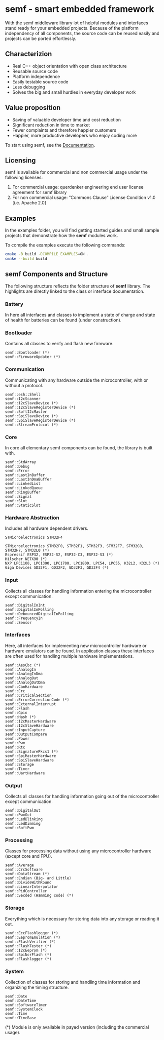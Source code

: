 # semf - smart embedded framework
With the semf middleware library lot of helpful modules and interfaces stand ready for your embedded projects. Because of the platform independency of all components, the source code can be reused easily and projects can be ported effortlessly.

## Characterizion
* Real C++ object orientation with open class architecture
* Reusable source code
* Platform independence
* Easily testable source code
* Less debugging
* Solves the big and small hurdles in everyday developer work

## Value proposition
* Saving of valuable developer time and cost reduction
* Significant reduction in time to market
* Fewer complaints and therefore happier customers
* Happier, more productive developers who enjoy coding more

To start using semf, see the [Documentation](http://software.querdenkerengineering.de/semf-doc).

## Licensing
semf is available for commercial and non commercial usage under the following licenses:

1. For commercial usage: querdenker engineering end user license agreement for semf library
2. For non commercial usage: “Commons Clause” License Condition v1.0 [i.e. Apache 2.0]

## Examples
In the examples folder, you will find getting started guides and small sample projects that demonstrate how the **semf** modules work.

To compile the examples execute the following commands:
```sh
cmake -B build -DCOMPILE_EXAMPLES=ON .
cmake --build build
```

## semf Components and Structure
The following structure reflects the folder structure of **semf** library. The highlights are directly linked to the class or interface documentation.

### Battery

In here all interfaces and classes to implement a state of charge and state of health for batteries can be found (under construction).

### Bootloader

Contains all classes to verify and flash new firmware.

    semf::Bootloader (*)
    semf::FirmwareUpdater (*)

### Communication

Communicating with any hardware outside the microcontroller, with or without a protocol.

    semf::esh::Shell
    semf::I2cScanner
    semf::I2cSlaveDevice (*)
    semf::I2cSlaveRegisterDevice (*)
    semf::SoftI2cMaster
    semf::SpiSlaveDevice (*)
    semf::SpiSlaveRegisterDevice (*)
    semf::StreamProtocol (*)

### Core

In core all elementary semf components can be found, the library is built with.

    semf::StdArray
    semf::Debug
    semf::Error
    semf::LastInBuffer
    semf::LastInDmaBuffer
    semf::LinkedList
    semf::LinkedQueue
    semf::RingBuffer
    semf::Signal
    semf::Slot
    semf::StaticSlot

### Hardware Abstraction

Includes all hardware dependent drivers.

    STMicroelectronics STM32F4

    STMicroelectronics STM32F0, STM32F1, STM32F3, STM32F7, STM32G0, STM32H7, STM32L0 (*)
    Espressif ESP32, ESP32-S2, ESP32-C3, ESP32-S3 (*)
    Hilscher NETX90 (*)
    NXP LPC1100, LPC1300, LPC1700, LPC1800, LPC54, LPC55, K32L2, K32L3 (*)
    Giga Devices GD32F1, GD32F2, GD32F3, GD32F4 (*)

### Input

Collects all classes for handling information entering the microcontroller except communication.

    semf::DigitalInInt
    semf::DigitalInPolling
    semf::DebouncedDigitalInPolling
    semf::FrequencyIn
    semf::Sensor

### Interfaces

Here, all interfaces for implementing new microcontroller hardware or hardware emulators can be found. In application classes these interfaces are often used for handling multiple hardware implementations.

    semf::AesCbc (*)
    semf::AnalogIn
    semf::AnalogInDma
    semf::AnalogOut
    semf::AnalogOutDma
    semf::CanHardware
    semf::Crc
    semf::CriticalSection
    semf::ErrorCorrectionCode (*)
    semf::ExternalInterrupt
    semf::Flash
    semf::Gpio
    semf::Hash (*)
    semf::I2cMasterHardware
    semf::I2cSlaveHardware
    semf::InputCapture
    semf::OutputCompare
    semf::Power
    semf::Pwm
    semf::Rtc
    semf::SignaturePkcs1 (*)
    semf::SpiMasterHardware
    semf::SpiSlaveHardware
    semf::Storage
    semf::Timer
    semf::UartHardware

### Output

Collects all classes for handling information going out of the microcontroller except communication.

    semf::DigitalOut
    semf::PwmOut
    semf::LedBlinking
    semf::LedDimming
    semf::SoftPwm

### Processing

Classes for processing data without using any microcontroller hardware (except core and FPU).

    semf::Average
    semf::CrcSoftware
    semf::DataStream (*)
    semf::Endian (Big- and Little)
    semf::DivideWithRound
    semf::LinearInterpolator
    semf::PidController
    semf::Secded (Hamming code) (*)

### Storage

Everything which is necessary for storing data into any storage or reading it out.

    semf::EccFlashlogger (*)
    semf::EepromEmulation (*)
    semf::FlashVerifier (*)
    semf::FlashTester (*)
    semf::I2cEeprom (*)
    semf::SpiNorFlash (*)
    semf::Flashlogger (*)

### System

Collection of classes for storing and handling time information and organizing the timing structure.

    semf::Date
    semf::DateTime
    semf::SoftwareTimer
    semf::SystemClock
    semf::Time
    semf::TimeBase

(*) Module is only available in payed version (including the commercial usage).